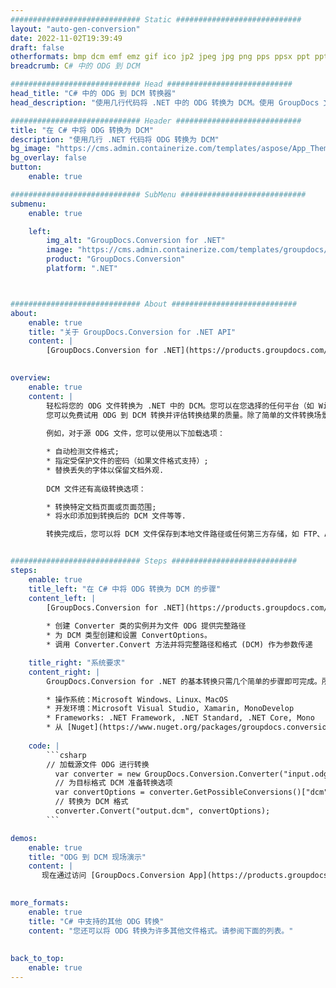 ```yaml
---
############################# Static ############################
layout: "auto-gen-conversion"
date: 2022-11-02T19:39:49
draft: false
otherformats: bmp dcm emf emz gif ico jp2 jpeg jpg png pps ppsx ppt pptx psb psd svg svgz tga tif tiff webp wmf wmz
breadcrumb: C# 中的 ODG 到 DCM

############################# Head ############################
head_title: "C# 中的 ODG 到 DCM 转换器"
head_description: "使用几行代码将 .NET 中的 ODG 转换为 DCM。使用 GroupDocs 文档转换 API 转换 160 多种文件格式。"

############################# Header ############################
title: "在 C# 中将 ODG 转换为 DCM"
description: "使用几行 .NET 代码将 ODG 转换为 DCM"
bg_image: "https://cms.admin.containerize.com/templates/aspose/App_Themes/V3/images/bg/header1.png"
bg_overlay: false
button:
    enable: true

############################# SubMenu ############################
submenu:
    enable: true

    left:
        img_alt: "GroupDocs.Conversion for .NET"
        image: "https://cms.admin.containerize.com/templates/groupdocs/images/product-logos/90x90-noborder/groupdocs-conversion-net.png"
        product: "GroupDocs.Conversion"
        platform: ".NET"



############################# About ############################
about:
    enable: true
    title: "关于 GroupDocs.Conversion for .NET API"
    content: |
        [GroupDocs.Conversion for .NET](https://products.groupdocs.com/conversion/net/)可用于转换Microsoft Word、Excel、PowerPoint、PDF、Visio等格式。 GroupDocs.Conversion 是一个独立的 API，适用于需要高性能的后端和内部系统。它不依赖于任何软件，例如 Microsoft 或 Open Office。
    

overview:
    enable: true
    content: |
        轻松将您的 ODG 文件转换为 .NET 中的 DCM。您可以在您选择的任何平台（如 Windows、Linux、macOS）中仅使用几行 C# 代码行。
        您可以免费试用 ODG 到 DCM 转换并评估转换结果的质量。除了简单的文件转换场景，您还可以尝试更高级的选项来加载源 ODG 文件和保存输出 DCM 结果。 
        
        例如，对于源 ODG 文件，您可以使用以下加载选项：

        * 自动检测文件格式;
        * 指定受保护文件的密码（如果文件格式支持）;
        * 替换丢失的字体以保留文档外观.
        
        DCM 文件还有高级转换选项：

        * 转换特定文档页面或页面范围;
        * 将水印添加到转换后的 DCM 文件等等.

        转换完成后，您可以将 DCM 文件保存到本地文件路径或任何第三方存储，如 FTP、Amazon S3、Google Drive、Dropbox 等。请注意 - 将 ODG 转换为 DCM 无需安装任何额外的软件 - 如 MS Office、Open Office、Adobe Acrobat Reader 等。


############################# Steps ############################
steps:
    enable: true
    title_left: "在 C# 中将 ODG 转换为 DCM 的步骤"
    content_left: |
        [GroupDocs.Conversion for .NET](https://products.groupdocs.com/conversion/net/) 使开发人员只需几行代码即可轻松地将 ODG 文件转换为 DCM。
        
        * 创建 Converter 类的实例并为文件 ODG 提供完整路径
        * 为 DCM 类型创建和设置 ConvertOptions。
        * 调用 Converter.Convert 方法并将完整路径和格式 (DCM) 作为参数传递

    title_right: "系统要求"
    content_right: |
        GroupDocs.Conversion for .NET 的基本转换只需几个简单的步骤即可完成。所有主要平台和操作系统都支持我们的 API。在执行以下代码之前，请确保您的系统上安装了以下先决条件。

        * 操作系统：Microsoft Windows、Linux、MacOS
        * 开发环境：Microsoft Visual Studio, Xamarin, MonoDevelop
        * Frameworks: .NET Framework, .NET Standard, .NET Core, Mono
        * 从 [Nuget](https://www.nuget.org/packages/groupdocs.conversion) 获取最新的 GroupDocs.Conversion for .NET
         
    code: |
        ```csharp    
        // 加载源文件 ODG 进行转换
          var converter = new GroupDocs.Conversion.Converter("input.odg");
          // 为目标格式 DCM 准备转换选项
          var convertOptions = converter.GetPossibleConversions()["dcm"].ConvertOptions;
          // 转换为 DCM 格式
          converter.Convert("output.dcm", convertOptions);
        ```

demos:
    enable: true
    title: "ODG 到 DCM 现场演示"
    content: |
       现在通过访问 [GroupDocs.Conversion App](https://products.groupdocs.app/conversion/family) 网站将 ODG 转换为 DCM。在线演示具有以下优点
          

more_formats:
    enable: true
    title: "C# 中支持的其他 ODG 转换"
    content: "您还可以将 ODG 转换为许多其他文件格式。请参阅下面的列表。"
       
       
back_to_top:
    enable: true
---
```

